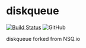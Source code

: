 # diskqueue

[![Build Status](https://travis-ci.org/go-guoyk/diskqueue.svg?branch=master)](https://travis-ci.org/go-guoyk/diskqueue)
![GitHub](https://img.shields.io/github/license/go-guoyk/diskqueue.svg)

diskqueue forked from NSQ.io
